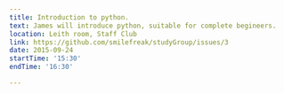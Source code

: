 ```yaml
---
title: Introduction to python. 
text: James will introduce python, suitable for complete begineers.
location: Leith room, Staff Club
link: https://github.com/smilefreak/studyGroup/issues/3 
date: 2015-09-24
startTime: '15:30'
endTime: '16:30'

---
```


